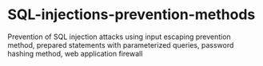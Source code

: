 # SQL-injections-prevention-methods
Prevention of SQL injection attacks using input escaping prevention method, prepared statements with parameterized queries, password hashing method, web application firewall
